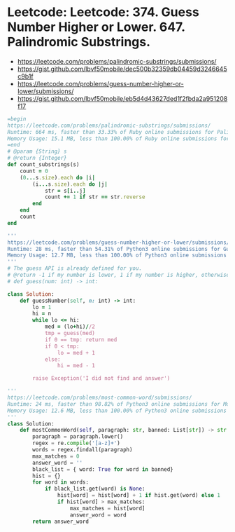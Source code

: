 # Leetcode: Leetcode: 374. Guess Number Higher or Lower. 647. Palindromic Substrings. 

- https://leetcode.com/problems/palindromic-substrings/submissions/
- https://gist.github.com/lbvf50mobile/dec500b32359db04459d3246645c9b1f
- https://leetcode.com/problems/guess-number-higher-or-lower/submissions/
- https://gist.github.com/lbvf50mobile/eb5d4d43627ded1f2fbda2a951208f17

```Ruby
=begin
https://leetcode.com/problems/palindromic-substrings/submissions/
Runtime: 664 ms, faster than 33.33% of Ruby online submissions for Palindromic Substrings.
Memory Usage: 15.1 MB, less than 100.00% of Ruby online submissions for Palindromic Substrings.
=end
# @param {String} s
# @return {Integer}
def count_substrings(s)
    count = 0
    (0...s.size).each do |i|
        (i...s.size).each do |j|
            str = s[i..j]
            count += 1 if str == str.reverse
        end
    end
    count
end
```

```Ruby
'''
https://leetcode.com/problems/guess-number-higher-or-lower/submissions/
Runtime: 28 ms, faster than 54.31% of Python3 online submissions for Guess Number Higher or Lower.
Memory Usage: 12.7 MB, less than 100.00% of Python3 online submissions for Guess Number Higher or Lower.
'''
# The guess API is already defined for you.
# @return -1 if my number is lower, 1 if my number is higher, otherwise return 0
# def guess(num: int) -> int:

class Solution:
    def guessNumber(self, n: int) -> int:
        lo = 1
        hi = n
        while lo <= hi:
            med = (lo+hi)//2
            tmp = guess(med)
            if 0 == tmp: return med
            if 0 < tmp:
                lo = med + 1
            else: 
                hi = med - 1

        raise Exception('I did not find and answer')
```

```Python
'''
https://leetcode.com/problems/most-common-word/submissions/
Runtime: 24 ms, faster than 98.82% of Python3 online submissions for Most Common Word.
Memory Usage: 12.6 MB, less than 100.00% of Python3 online submissions for Most Common Word.
'''
class Solution:
    def mostCommonWord(self, paragraph: str, banned: List[str]) -> str:
        paragraph = paragraph.lower()
        regex = re.compile('[a-z]+')
        words = regex.findall(paragraph)
        max_matches = 0
        answer_word = ''
        black_list = { word: True for word in banned}
        hist = {}
        for word in words:
            if black_list.get(word) is None:
                hist[word] = hist[word] + 1 if hist.get(word) else 1
                if hist[word] > max_matches:
                    max_matches = hist[word]
                    answer_word = word
        return answer_word
                
```